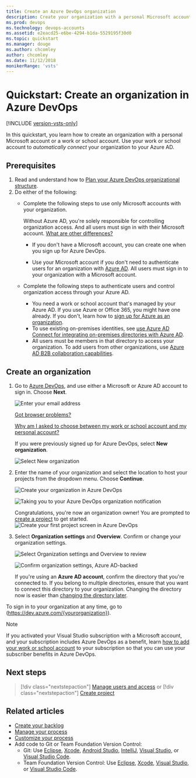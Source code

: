 ```yaml
---
title: Create an Azure DevOps organization
description: Create your organization with a personal Microsoft account or a work or school account
ms.prod: devops
ms.technology: devops-accounts
ms.assetid: e2eacd25-e6be-4294-b1da-5529195f30d0
ms.topic: quickstart
ms.manager: douge
ms.author: chcomley
author: chcomley
ms.date: 11/12/2018
monikerRange: 'vsts'
---
```


# Quickstart: Create an organization in Azure DevOps

[!INCLUDE [version-vsts-only](../../_shared/version-vsts-only.md)]

In this quickstart, you learn how to create an organization with a personal Microsoft account or a work or school account. Use your work or school account to *automatically connect* your organization to your Azure AD.

<a name="how-sign-up"></a>

## Prerequisites

1. Read and understand how to [Plan your Azure DevOps organizational structure](../../user-guide/plan-your-azure-devops-org-structure.md).
2. Do either of the following:
   * Complete the following steps to use only Microsoft accounts with your organization.

     Without Azure AD, you're solely responsible for controlling organization access. And all users must sign in with their Microsoft account. 
     [What are other differences?](faq-create-organization.md#SignInOrganizationDifferences)

     - If you don't have a Microsoft account, you can create one when you sign up for Azure DevOps.

     - Use your Microsoft account if you don't need to authenticate users for an organization with [Azure AD](https://azure.microsoft.com/documentation/articles/active-directory-whatis/). All users must sign in to your organization with a Microsoft account.

   * Complete the following steps to authenticate users and control organization access through your Azure AD.

      - You need a work or school account that's managed by your Azure AD. If you use Azure or Office 365, you might have one already. If you don't, learn how to [sign up for Azure as an organization](https://azure.microsoft.com/documentation/articles/sign-up-organization/).
      - To use existing on-premises identities, see [use Azure AD Connect for integrating on-premises directories with Azure AD](https://azure.microsoft.com/documentation/articles/active-directory-aadconnect/).
      - All users must be members in that directory to access your organization. To add users from other organizations, use [Azure AD B2B collaboration capabilities](/azure/active-directory/active-directory-b2b-what-is-azure-ad-b2b).

<a name="SignIn"></a>

## Create an organization

1. Go to [Azure DevOps](https://go.microsoft.com/fwlink/?LinkId=307137), and use either a Microsoft or Azure AD account to sign in. Choose **Next**.

	  ![Enter your email address](_img/_shared/sign-in-to-azure-devops.png)

	  [Got browser problems?](faq-create-organization.md#browser-problems)

	  [Why am I asked to choose between my work or school account and my personal account?](faq-create-organization.md#ChooseOrgAcctMSAcct)

	  If you were previously signed up for Azure DevOps, select **New organization**.

      ![Select New organization](_img/_shared/create-new-organization.png)

2. Enter the name of your organization and select the location to host your projects from the dropdown menu. Choose **Continue**.

   ![Create your organization in Azure DevOps](_img/_shared/create-organization.png)

   ![Taking you to your Azure DevOps organization notification](_img/_shared/taking-you-to-your-azure-devops-organization.png)
   
   Congratulations, you're now an organization owner! You are prompted to [create a project](../projects/create-project.md) to get started.
   ![Create your first project screen in Azure DevOps](_img/_shared/create-project-screen.png)

3. Select **Organization settings** and **Overview**. Confirm or change your organization settings.

   ![Select Organization settings and Overview to review](_img/_shared/organization-settings-select-overview.png)

   ![Confirm organization settings, Azure AD-backed](_img/_shared/organization-settings-azure-ad-backed.png)

   If you're using an **Azure AD account**, confirm the directory that you're connected to. If you belong to multiple directories, ensure that you want to connect this directory to your organization. Changing the directory now is easier than [changing the directory later](faq-create-organization.md#ChangeDirectory).

To sign in to your organization at any time, go to (https://dev.azure.com/{yourorganization}).

> [!NOTE]
> If you activated your Visual Studio subscription with a Microsoft account, and your subscription includes Azure DevOps as a benefit, learn [how to add your work or school account](../../billing/link-msdn-subscription-to-organizational-account-vs.md) to your subscription so that you can use your subscriber benefits in Azure DevOps.

## Next steps

> [!div class="nextstepaction"]
> [Manage users and access](add-organization-users.md)
> or
> [!div class="nextstepaction"]
> [Create project](../projects/create-project.md)

## Related articles

* [Create your backlog](../../boards/backlogs/create-your-backlog.md)
* [Manage your process](../../organizations/settings/work/manage-process.md)
* [Customize your process](../../organizations/settings/work/customize-process.md)
* Add code to Git or Team Foundation Version Control:
  * Git: Use [Eclipse](../../java/download-eclipse-plug-in.md), [Xcode](../../repos/git/share-your-code-in-git-xcode.md), [Android Studio](/../../java/download-android-studio-plug-in), [IntelliJ](/../../java/download-intellij-plug-in), [Visual Studio](../../repos/git/share-your-code-in-git-vs-2017.md), or [Visual Studio Code](https://code.visualstudio.com/docs/editor/versioncontrol).
  * Team Foundation Version Control: Use [Eclipse](/../../java/download-eclipse-plug-in), [Xcode](../../repos/tfvc/share-your-code-in-tfvc-xcode.md), [Visual Studio](../../repos/tfvc/use-visual-studio-git.md), or [Visual Studio Code](https://code.visualstudio.com/docs/editor/versioncontrol).